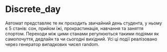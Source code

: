 # Discrete_day

Автомат представляє те як проходить звичайний день студента, у ньому є 5 станів: сон, прийом їжі, прокрастинація, навчання та заняття спортом.
Переходи між цими станами регулюються такими подіями як самопочуття, дедлайн та чи сьогодні вихідний.
Усі ці події реалізовано через генератор випадкових чисел random.
